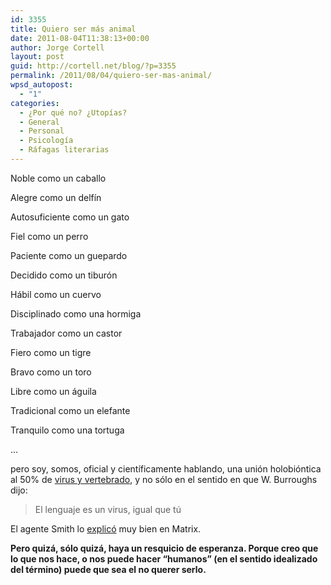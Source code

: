 ```yaml
---
id: 3355
title: Quiero ser más animal
date: 2011-08-04T11:38:13+00:00
author: Jorge Cortell
layout: post
guid: http://cortell.net/blog/?p=3355
permalink: /2011/08/04/quiero-ser-mas-animal/
wpsd_autopost:
  - "1"
categories:
  - ¿Por qué no? ¿Utopías?
  - General
  - Personal
  - Psicología
  - Ráfagas literarias
---
```

Noble como un caballo

Alegre como un delfín

Autosuficiente como un gato

Fiel como un perro

Paciente como un guepardo

Decidido como un tiburón

Hábil como un cuervo

Disciplinado como una hormiga

Trabajador como un castor

Fiero como un tigre

Bravo como un toro

Libre como un águila

Tradicional como un elefante

Tranquilo como una tortuga

&#8230;

pero soy, somos, oficial y científicamente hablando, una unión holobióntica al 50% de <a title="New Scientist" href="http://www.newscientist.com/article/mg20527451.200-i-virus-why-youre-only-half-human.html?page=1" target="_blank">virus y vertebrado</a>, y no sólo en el sentido en que W. Burroughs dijo:

> El lenguaje es un virus, igual que tú

El agente Smith lo <a title="YouTube Matrix" href="http://www.youtube.com/watch?v=ojTfLrubLqk" target="_blank">explicó</a> muy bien en Matrix.

**Pero quizá, sólo quizá, haya un resquicio de esperanza. Porque creo que lo que nos hace, o nos puede hacer &#8220;humanos&#8221; (en el sentido idealizado del término) puede que sea el no querer serlo.**